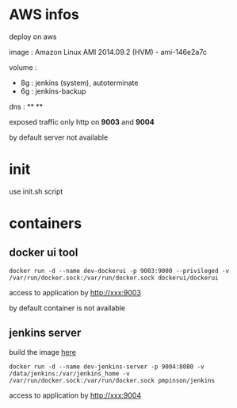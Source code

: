 # AWS infos

deploy on aws

image : Amazon Linux AMI 2014.09.2 (HVM) - ami-146e2a7c

volume :
* 8g : jenkins (system), autoterminate
* 6g : jenkins-backup

dns : ** **

exposed traffic only http on **9003** and **9004**

by default server not available

# init

use init.sh script

# containers

## docker ui tool

`docker run -d --name dev-dockerui -p 9003:9000 --privileged -v /var/run/docker.sock:/var/run/docker.sock dockerui/dockerui`

access to application by [http://xxx:9003](http://xxx:9000)

by default container is not available

## jenkins server

build the image [here](https://github.com/pmpinson/dockerfile/tree/master/jenkins)

`docker run -d --name dev-jenkins-server -p 9004:8080 -v /data/jenkins:/var/jenkins_home -v /var/run/docker.sock:/var/run/docker.sock pmpinson/jenkins`

access to application by [http://xxx:9004](http://xxx:9002)
